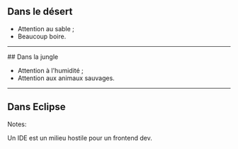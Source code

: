 <!-- .slide: data-background="images/01/desert.jpg" data-background-size="100% auto" class="no-content" -->

## Dans le désert

* Attention au sable ;
* Beaucoup boire.

---

<!-- .slide: data-background="images/01/jungle.jpg" data-background-size="100% auto" class="no-content" -->

## Dans la jungle

* Attention à l'humidité ;
* Attention aux animaux sauvages.

---

<!-- .slide: data-background="images/01/troll-eclipse.jpg" data-background-size="auto 100%" class="no-content" -->

## Dans Eclipse


Notes:

Un IDE est un milieu hostile pour un frontend dev.
